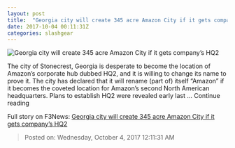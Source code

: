 ```yaml
---
layout: post
title:  "Georgia city will create 345 acre Amazon City if it gets company’s HQ2"
date: 2017-10-04 00:11:31Z
categories: slashgear
---
```


![Georgia city will create 345 acre Amazon City if it gets company’s HQ2](https://c.slashgear.com/wp-content/uploads/2017/10/amazon.jpg)

The city of Stonecrest, Georgia is desperate to become the location of Amazon’s corporate hub dubbed HQ2, and it is willing to change its name to prove it. The city has declared that it will rename (part of) itself “Amazon” if it becomes the coveted location for Amazon’s second North American headquarters. Plans to establish HQ2 were revealed early last … Continue reading


Full story on F3News: [Georgia city will create 345 acre Amazon City if it gets company’s HQ2](http://www.f3nws.com/n/QMFf2B)

> Posted on: Wednesday, October 4, 2017 12:11:31 AM
